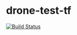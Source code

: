 # drone-test-tf

[![Build Status](https://drone.kevcoxe.dev/api/badges/kevcoxe/drone-test-tf/status.svg)](https://drone.kevcoxe.dev/kevcoxe/drone-test-tf)

